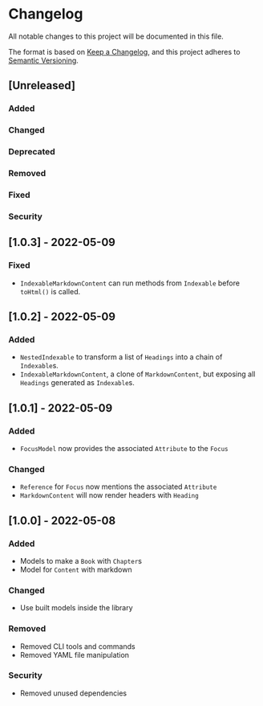 # Changelog

All notable changes to this project will be documented in this file.

The format is based on [Keep a Changelog](https://keepachangelog.com/en/1.0.0/),
and this project adheres to [Semantic Versioning](https://semver.org/spec/v2.0.0.html).

## [Unreleased]

### Added

### Changed

### Deprecated

### Removed

### Fixed

### Security

## [1.0.3] - 2022-05-09

### Fixed

- `IndexableMarkdownContent` can run methods from `Indexable` before `toHtml()` is called.


## [1.0.2] - 2022-05-09

### Added

- `NestedIndexable` to transform a list of `Headings` into a chain of `Indexable`s.
- `IndexableMarkdownContent`, a clone of `MarkdownContent`, but exposing all `Headings` generated as `Indexable`s.


## [1.0.1] - 2022-05-09

### Added

- `FocusModel` now provides the associated `Attribute` to the `Focus`
 
### Changed

- `Reference` for `Focus` now mentions the associated `Attribute`
- `MarkdownContent` will now render headers with `Heading`


## [1.0.0] - 2022-05-08

### Added

- Models to make a `Book` with `Chapter`s
- Model for `Content` with markdown

### Changed

- Use built models inside the library

### Removed

- Removed CLI tools and commands
- Removed YAML file manipulation

### Security

- Removed unused dependencies
